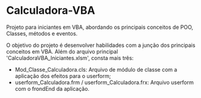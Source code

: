 # Calculadora-VBA
Projeto para iniciantes em VBA, abordando os principais conceitos de POO, Classes, métodos e eventos.

O objetivo do projeto é desenvolver habilidades com a junção dos principais conceitos em VBA. Além do arquivo principal 'CalculadoraVBA_Iniciantes.xlsm',
consta mais três:
- Mod_Classe_Calculadora.cls: Arquivo de módulo de classe com a aplicação dos efeitos para o userform;
- userform_Calculadora.frm / userform_Calculadora.frx: Arquivo userform com o frondEnd da aplicação.
